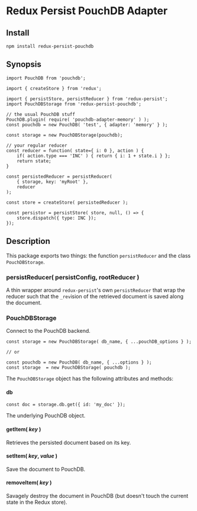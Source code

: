 # Redux Persist PouchDB Adapter

## Install

    npm install redux-persist-pouchdb

## Synopsis

    import PouchDB from 'pouchdb';

    import { createStore } from 'redux';

    import { persistStore, persistReducer } from 'redux-persist';
    import PouchDBStorage from 'redux-persist-pouchdb';

    // the usual PouchDB stuff
    PouchDB.plugin( require( 'pouchdb-adapter-memory' ) );
    const pouchdb = new PouchDB( 'test', { adapter: 'memory' } );

    const storage = new PouchDBStorage(pouchdb);

    // your regular reducer
    const reducer = function( state={ i: 0 }, action ) {
        if( action.type === 'INC' ) { return { i: 1 + state.i } };
        return state;
    }

    const persistedReducer = persistReducer(
        { storage, key: 'myRoot' }, 
        reducer 
    );

    const store = createStore( persistedReducer );

    const persistor = persistStore( store, null, () => {
        store.dispatch({ type: INC });
    });

## Description

This package exports two things: the function 
`persistReducer` and the class `PouchDBStorage`.

### persistReducer( persistConfig, rootReducer )

A thin wrapper around `redux-persist`'s own `persistReducer` that
wrap the reducer such that the `_rev`ision of the retrieved document
is saved along the document.

### PouchDBStorage 

Connect to the PouchDB backend.

    const storage = new PouchDBStorage( db_name, { ...pouchDB_options } );

    // or

    const pouchdb = new PouchDB( db_name, { ...options } );
    const storage  = new PouchDBStorage( pouchdb );

The `PouchDBStorage` object has the following attributes and methods:

#### db

    const doc = storage.db.get({ id: 'my_doc' });

The underlying PouchDB object.

#### getItem( *key* )

Retrieves the persisted document based on its key.

#### setItem( *key*, *value* )

Save the document to PouchDB.

#### removeItem( *key* )

Savagely destroy the document in PouchDB (but doesn't 
touch the current state in the Redux store).



